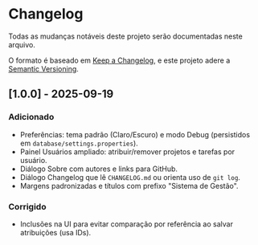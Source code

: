 # Changelog

Todas as mudanças notáveis deste projeto serão documentadas neste arquivo.

O formato é baseado em [Keep a Changelog](https://keepachangelog.com/pt-BR/1.1.0/), e este projeto adere a [Semantic Versioning](https://semver.org/spec/v2.0.0.html).

## [1.0.0] - 2025-09-19
### Adicionado
- Preferências: tema padrão (Claro/Escuro) e modo Debug (persistidos em `database/settings.properties`).
- Painel Usuários ampliado: atribuir/remover projetos e tarefas por usuário.
- Diálogo Sobre com autores e links para GitHub.
- Diálogo Changelog que lê `CHANGELOG.md` ou orienta uso de `git log`.
- Margens padronizadas e títulos com prefixo "Sistema de Gestão".

### Corrigido
- Inclusões na UI para evitar comparação por referência ao salvar atribuições (usa IDs).

